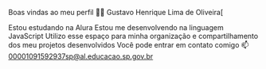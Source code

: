 Boas vindas ao meu perfil 💙💙
Gustavo Henrique Lima de Oliveira[

Estou estudando na Alura
Estou me desenvolvendo na linguagem JavaScript
Utilizo esse espaço para minha organização e compartilhamento dos meu projetos desenvolvidos
Você pode entrar em contato comigo 📫 00001091592937sp@al.educacao.sp.gov.br
